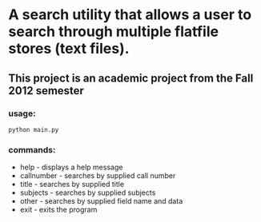 # A search utility that allows a user to search through multiple flatfile stores (text files).
## This project is an academic project from the Fall 2012 semester

### usage:
```python main.py```

### commands:
- help       - displays a help message
- callnumber - searches by supplied call number
- title      - searches by supplied title
- subjects   - searches by supplied subjects
- other      - searches by supplied field name and data
- exit       - exits the program

